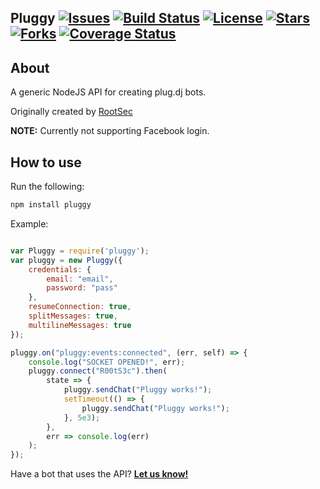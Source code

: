 ## Pluggy  [![Issues](https://img.shields.io/github/issues/R00tS3c/Pluggy.svg)](https://img.shields.io/github/issues/R00tS3c/Pluggy.svg) [![Build Status](https://travis-ci.org/CikerDeveloper/Pluggy.svg)](https://travis-ci.org/R00tS3c/Pluggy.svg) [![License](https://img.shields.io/badge/license-AGPL-blue.svg)](https://img.shields.io/badge/license-AGPL-blue.svg) [![Stars](https://img.shields.io/github/stars/CikerDeveloper/Pluggy.svg)](https://img.shields.io/github/stars/R00tS3c/Pluggy.svg) [![Forks](https://img.shields.io/github/forks/CikerDeveloper/Pluggy.svg)](https://img.shields.io/github/forks/R00tS3c/Pluggy.svg) [![Coverage Status](https://coveralls.io/repos/github/R00tS3c/Pluggy/badge.svg?branch=master)](https://coveralls.io/github/R00tS3c/Pluggy?branch=master)

## About


A generic NodeJS API for creating plug.dj bots.

Originally created by [RootSec](https://github.com/R00tS3c)

**NOTE:** Currently not supporting Facebook login.

## How to use
Run the following:

``` javascript
npm install pluggy
```

Example:

```javascript

var Pluggy = require('pluggy');
var pluggy = new Pluggy({
	credentials: {
		email: "email",
		password: "pass"
	},
	resumeConnection: true,
	splitMessages: true,
	multilineMessages: true
});

pluggy.on("pluggy:events:connected", (err, self) => {
	console.log("SOCKET OPENED!", err);
	pluggy.connect("R00tS3c").then(
		state => {
			pluggy.sendChat("Pluggy works!");
			setTimeout(() => {
				pluggy.sendChat("Pluggy works!");
			}, 5e3);
		},
		err => console.log(err)
	);
});
```

Have a bot that uses the API? [**Let us know!**](https://github.com/R00tS3c/Pluggy/issues/new)

